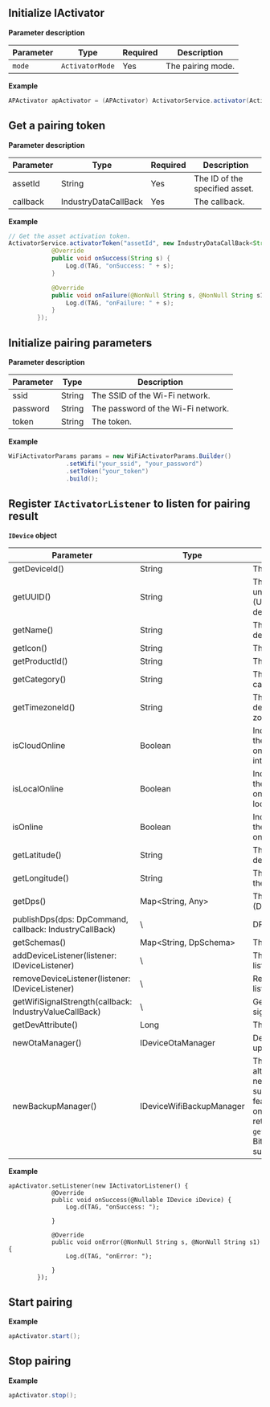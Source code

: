 ## Initialize IActivator

**Parameter description**

| Parameter | Type | Required | Description |
| --- | --- | --- | --- |
| `mode` | `ActivatorMode` | Yes | The pairing mode. |

**Example**

```java
APActivator apActivator = (APActivator) ActivatorService.activator(ActivatorMode.AP);
```

## Get a pairing token

**Parameter description**

| Parameter | Type | Required | Description |
| --- | --- | --- | --- |
| assetId | String | Yes | The ID of the specified asset. |
| callback | IndustryDataCallBack | Yes | The callback. |


**Example**

```java
// Get the asset activation token.
ActivatorService.activatorToken("assetId", new IndustryDataCallBack<String>() {
            @Override
            public void onSuccess(String s) {
                Log.d(TAG, "onSuccess: " + s);
            }

            @Override
            public void onFailure(@NonNull String s, @NonNull String s1) {
                Log.d(TAG, "onFailure: " + s);
            }
        });
```

## Initialize pairing parameters

**Parameter description**

| Parameter | Type | Description |
|-------|------|------|
| ssid | String | The SSID of the Wi-Fi network. |
| password | String | The password of the Wi-Fi network. |
| token | String | The token. |


**Example**

```java
WiFiActivatorParams params = new WiFiActivatorParams.Builder()
                .setWifi("your_ssid", "your_password")
                .setToken("your_token")
                .build();
```

## Register `IActivatorListener` to listen for pairing result

**`IDevice` object**

| Parameter | Type | Description |
| --- | --- | --- |
| getDeviceId() | String | The device ID. |
| getUUID() | String | The universally unique identifier (UUID) of the device. |
| getName() | String | The name of the device. |
| getIcon() | String | The device icon. |
| getProductId() | String | The product ID. |
| getCategory() | String | The device category. |
| getTimezoneId() | String | The ID of the device's time zone. |
| isCloudOnline | Boolean | Indicates whether the device is online over the internet. |
| isLocalOnline | Boolean | Indicates whether the device is online over the local network. |
| isOnline | Boolean | Indicates whether the device is online. |
| getLatitude() | String | The latitude of the device. |
| getLongitude() | String | The longitude of the device. |
| getDps() | Map<String, Any> | The data point (DP). |
| publishDps(dps: DpCommand, callback: IndustryCallBack) | \ | DP control. |
| getSchemas() | Map<String, DpSchema> | The DP schema. |
| addDeviceListener(listener: IDeviceListener) | \ | The device listener. |
| removeDeviceListener(listener: IDeviceListener) | \ | Remove a device listener. |
| getWifiSignalStrength(callback: IndustryValueCallBack<String>) | \ | Get the Wi-Fi signal strength. |
| getDevAttribute() | Long | The device flag. |
| newOtaManager() | IDeviceOtaManager | Device OTA update. |
| newBackupManager() | IDeviceWifiBackupManager | The device's alternative network. The support for this feature depends on the value returned by `getDevAttribute()`. Bit12 indicates the support. |

**Example**

```
apActivator.setListener(new IActivatorListener() {
            @Override
            public void onSuccess(@Nullable IDevice iDevice) {
                Log.d(TAG, "onSuccess: ");

            }

            @Override
            public void onError(@NonNull String s, @NonNull String s1) {
                Log.d(TAG, "onError: ");

            }
        });
```

## Start pairing

**Example**

```java
apActivator.start();
```

## Stop pairing

**Example**

```java
apActivator.stop();
```
